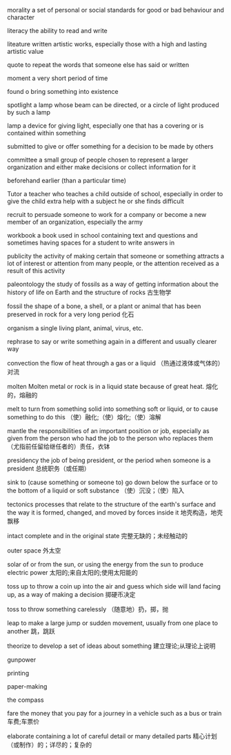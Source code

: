 morality
a set of personal or social standards for good or bad behaviour and character

literacy
the ability to read and write

liteature
written artistic works, especially those with a high and lasting artistic value

quote
to repeat the words that someone else has said or written

moment
a very short period of time

found
o bring something into existence

spotlight
a lamp whose beam can be directed, or a circle of light produced by such a lamp

lamp
a device for giving light, especially one that has a covering or is contained within something

submitted
to give or offer something for a decision to be made by others

committee
a small group of people chosen to represent a larger organization and either make decisions or collect information for it

beforehand
earlier (than a particular time)

Tutor
a teacher who teaches a child outside of school, especially in order to give the child extra help with a subject he or she finds difficult  

recruit
to persuade someone to work for a company or become a new member of an organization, especially the army

workbook
a book used in school containing text and questions and sometimes having spaces for a student to write answers in

publicity
the activity of making certain that someone or something attracts a lot of interest or attention from many people, or the attention received as a result of this activity

paleontology
the study of fossils as a way of getting information about the history of life on Earth and the structure of rocks
古生物学

fossil
the shape of a bone, a shell, or a plant or animal that has been preserved in rock for a very long period
化石

organism
a single living plant, animal, virus, etc.

rephrase
to say or write something again in a different and usually clearer way

convection
the flow of heat through a gas or a liquid
（热通过液体或气体的）对流

molten
Molten metal or rock is in a liquid state because of great heat.
熔化的，熔融的

melt
to turn from something solid into something soft or liquid, or to cause something to do this
（使）融化;（使）熔化;（使）溶解

mantle
the responsibilities of an important position or job, especially as given from the person who had the job to the person who replaces them
（尤指前任留给继任者的）责任，衣钵

presidency
the job of being president, or the period when someone is a president
总统职务（或任期）

sink
to (cause something or someone to) go down below the surface or to the bottom of a liquid or soft substance
（使）沉没；（使）陷入

tectonics
processes that relate to the structure of the earth's surface and the way it is formed, changed, and moved by forces inside it
地壳构造，地壳飘移

intact
complete and in the original state
完整无缺的；未经触动的

outer space
外太空

solar
of or from the sun, or using the energy from the sun to produce electric power
太阳的;来自太阳的;使用太阳能的

toss up
to throw a coin up into the air and guess which side will land facing up, as a way of making a decision
掷硬币决定

toss
to throw something carelessly
（随意地）扔，掷，抛

leap
to make a large jump or sudden movement, usually from one place to another
跳，跳跃

theorize
to develop a set of ideas about something
建立理论;从理论上说明

gunpower

printing

paper-making

the compass

fare
the money that you pay for a journey in a vehicle such as a bus or train
车费;车票价

elaborate
containing a lot of careful detail or many detailed parts
精心计划（或制作）的；详尽的；复杂的
